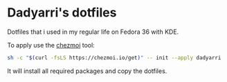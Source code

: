 # Dadyarri's dotfiles

Dotfiles that i used in my regular life on Fedora 36 with KDE.

To apply use the [chezmoi](https://www.chezmoi.io/) tool:

```bash
sh -c "$(curl -fsLS https://chezmoi.io/get)" -- init --apply dadyarri
```

It will install all required packages and copy the dotfiles.

